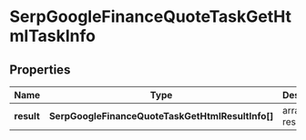 # SerpGoogleFinanceQuoteTaskGetHtmlTaskInfo

## Properties

| Name | Type | Description | Notes |
|------------ | ------------- | ------------- | -------------|
**result** | **SerpGoogleFinanceQuoteTaskGetHtmlResultInfo[]** | array of results |[optional]|